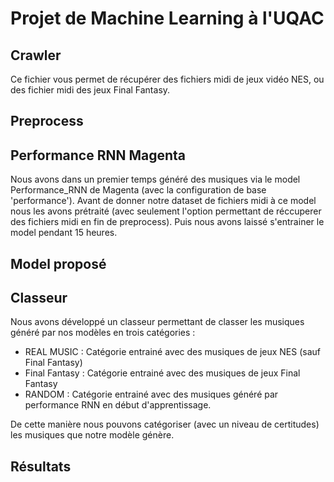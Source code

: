 # Projet de Machine Learning à l'UQAC

## Crawler

Ce fichier vous permet de récupérer des fichiers midi de jeux vidéo NES, ou des fichier midi des jeux Final Fantasy.

## Preprocess


## Performance RNN Magenta

Nous avons dans un premier temps généré des musiques via le model Performance_RNN de Magenta (avec la configuration de base 'performance'). Avant de donner notre dataset de fichiers midi à ce model nous les avons prétraité (avec seulement l'option permettant de réccuperer des fichiers midi en fin de preprocess). Puis nous avons laissé s'entrainer le model pendant 15 heures.


## Model proposé


## Classeur

Nous avons développé un classeur permettant de classer les musiques généré par nos modèles en trois catégories :
* REAL MUSIC : Catégorie entrainé avec des musiques de jeux NES (sauf Final Fantasy)
* Final Fantasy : Catégorie entrainé avec des musiques de jeux Final Fantasy
* RANDOM : Catégorie entrainé avec des musiques généré par performance RNN en début d'apprentissage. 

De cette manière nous pouvons catégoriser (avec un niveau de certitudes) les musiques que notre modèle génère.

## Résultats